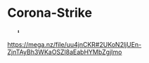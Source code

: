 # Corona-Strike
       ⬇   
https://mega.nz/file/uu4jnCKR#2UKoN2ljUEn-ZjnTAyBh3WKaOSZl8aEabHYMbZgjImo
